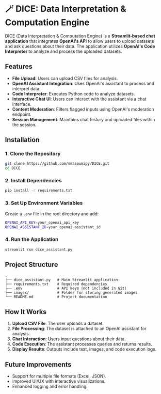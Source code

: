 # 🪄 DICE: Data Interpretation & Computation Engine

DICE (Data Interpretation & Computation Engine) is a **Streamlit-based chat application** that integrates **OpenAI's API** to allow users to upload datasets and ask questions about their data. The application utilizes **OpenAI's Code Interpreter** to analyze and process the uploaded datasets.

## Features

- **File Upload**: Users can upload CSV files for analysis.
- **OpenAI Assistant Integration**: Uses OpenAI's assistant to process and interpret data.
- **Code Interpreter**: Executes Python code to analyze datasets.
- **Interactive Chat UI**: Users can interact with the assistant via a chat interface.
- **Content Moderation**: Filters flagged inputs using OpenAI's moderation endpoint.
- **Session Management**: Maintains chat history and uploaded files within the session.

## Installation

### 1. Clone the Repository
```sh
git clone https://github.com/mmasoumipy/DICE.git
cd DICE
```

### 2. Install Dependencies
```sh
pip install -r requirements.txt
```

### 3. Set Up Environment Variables
Create a `.env` file in the root directory and add:
```sh
OPENAI_API_KEY=your_openai_api_key
OPENAI_ASSISTANT_ID=your_openai_assistant_id
```

### 4. Run the Application
```sh
streamlit run dice_assistant.py
```

## Project Structure

```
.
├── dice_assistant.py   # Main Streamlit application
├── requirements.txt    # Required dependencies
├── .env                # API keys (not included in Git)
├── images/             # Folder for storing generated images
└── README.md           # Project documentation
```

## How It Works

1. **Upload CSV File**: The user uploads a dataset.
2. **File Processing**: The dataset is attached to an OpenAI assistant for analysis.
3. **Chat Interaction**: Users input questions about their data.
4. **Code Execution**: The assistant processes queries and returns results.
5. **Display Results**: Outputs include text, images, and code execution logs.

## Future Improvements

- Support for multiple file formats (Excel, JSON).
- Improved UI/UX with interactive visualizations.
- Enhanced logging and error handling.
